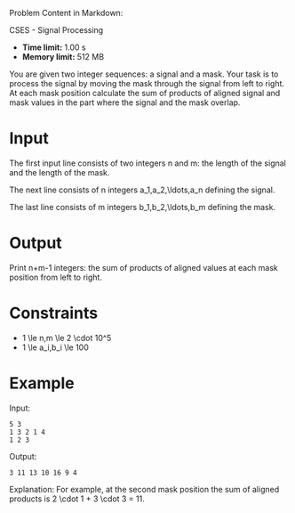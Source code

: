 Problem Content in Markdown:


CSES \- Signal Processing




* **Time limit:** 1\.00 s
* **Memory limit:** 512 MB




You are given two integer sequences: a signal and a mask. Your task is to process the signal by moving the mask through the signal from left to right. At each mask position calculate the sum of products of aligned signal and mask values in the part where the signal and the mask overlap.


Input
=====


The first input line consists of two integers n and m: the length of the signal and the length of the mask.


The next line consists of n integers a\_1,a\_2,\\ldots,a\_n defining the signal.


The last line consists of m integers b\_1,b\_2,\\ldots,b\_m defining the mask. 


Output
======


Print n\+m\-1 integers: the sum of products of aligned values at each mask position from left to right.


Constraints
===========


* 1 \\le n,m \\le 2 \\cdot 10^5
* 1 \\le a\_i,b\_i \\le 100


Example
=======


Input:



```
5 3
1 3 2 1 4
1 2 3

```

Output:



```
3 11 13 10 16 9 4

```

Explanation: For example, at the second mask position the sum of aligned products is 2 \\cdot 1 \+ 3 \\cdot 3 \= 11.


 
